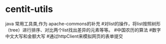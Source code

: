 # centit-utils
java 常用工具类,作为 apache-commons的补充
#对list的操作，将list按照树形（tree）进行排序、对比两个list找出差异的元素等等。
#中国农历的算法
#数字中文大写和金额大写
#通过httpClient来模拟网页的表单提交
